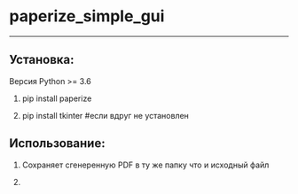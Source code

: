 # paperize_simple_gui

---

## Установка:

Версия Python >= 3.6

1. pip install paperize

2. pip install tkinter  #если вдруг не установлен 

## Использование:

1. Сохраняет сгенеренную PDF в ту же папку что и исходный файл

2. 